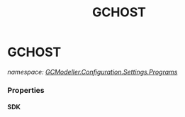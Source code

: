 ﻿---
title: GCHOST
---

# GCHOST
_namespace: [GCModeller.Configuration.Settings.Programs](N-GCModeller.Configuration.Settings.Programs.html)_





### Properties

#### SDK



